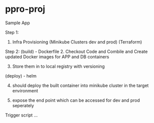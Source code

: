 # ppro-proj
Sample App 

Step 1: 

1. Infra Provisioning (Minikube Clusters dev and prod)   (Terraform)

Step 2: 
 (build)  - Dockerfile
2. Checkout Code and Combile and Create updated Docker images for APP and DB containers 

3. Store them in to local registry with versioning 

 (deploy) - helm

4.  should deploy the built container into minikube cluster in the target environment 

5. expose the end point which can be accessed for dev and prod seperately 



Trigger script ...
